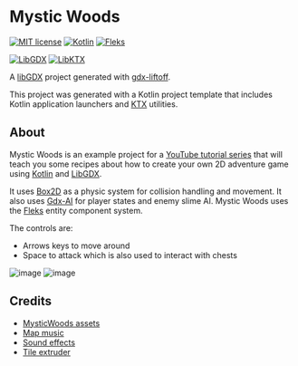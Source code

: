 # Mystic Woods

[![MIT license](https://img.shields.io/badge/License-MIT-blue.svg)](https://github.com/Quillraven/Fleks/blob/master/LICENSE)
[![Kotlin](https://img.shields.io/badge/Kotlin-1.6.21-red.svg)](http://kotlinlang.org/)
[![Fleks](https://img.shields.io/badge/Fleks-1.3--JVM-success.svg)](https://github.com/Quillraven/Fleks)

[![LibGDX](https://img.shields.io/badge/LibGDX-1.11-blue.svg)](https://github.com/libgdx/libgdx)
[![LibKTX](https://img.shields.io/badge/LibKTX-1.11.0--rc1-blue.svg)](https://libktx.github.io/)


A [libGDX](https://libgdx.com/) project generated with [gdx-liftoff](https://github.com/tommyettinger/gdx-liftoff).

This project was generated with a Kotlin project template that includes Kotlin application launchers and [KTX](https://libktx.github.io/) utilities.

## About

Mystic Woods is an example project for a [YouTube tutorial series](https://www.youtube.com/playlist?list=PLTKHCDn5RKK-_mX0s8BJNz7pQecR25689)
that will teach you some recipes about how to create your own 2D adventure game using
[Kotlin](http://kotlinlang.org/) and [LibGDX](https://github.com/libgdx/libgdx).

It uses [Box2D](https://box2d.org/) as a physic system for collision handling and movement. It
also uses [Gdx-AI](https://github.com/libgdx/gdx-ai) for player states and enemy slime AI.
Mystic Woods uses the [Fleks](https://github.com/Quillraven/Fleks) entity component system.

The controls are:
- Arrows keys to move around
- Space to attack which is also used to interact with chests

![image](https://user-images.githubusercontent.com/93260/172045125-dae01a2a-4224-4e1d-aa8e-d7527b20b7f1.png)
![image](https://user-images.githubusercontent.com/93260/172045227-1f3dcccc-41ac-46cb-8e37-3f061391bcc5.png)

## Credits

- [MysticWoods assets](https://game-endeavor.itch.io/mystic-woods)
- [Map music](https://opengameart.org/content/adventure-begins)
- [Sound effects](https://opengameart.org/content/rpg-sound-pack)
- [Tile extruder](https://github.com/sporadic-labs/tile-extruder)